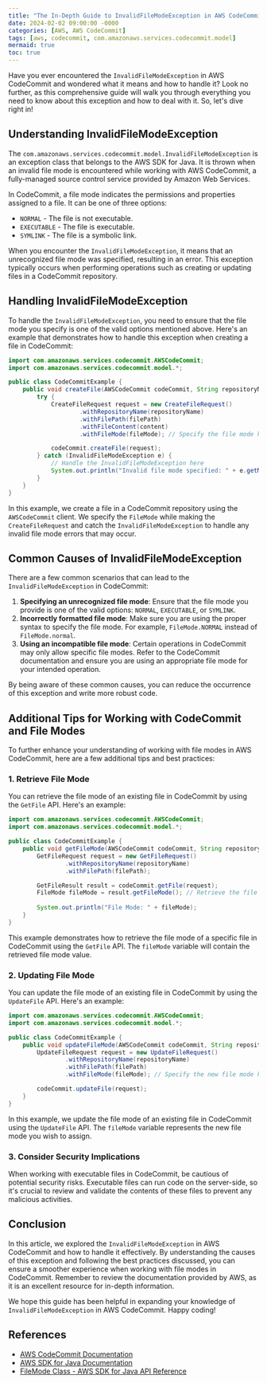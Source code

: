```yaml
---
title: "The In-Depth Guide to InvalidFileModeException in AWS CodeCommit"
date: 2024-02-02 09:00:00 -0000
categories: [AWS, AWS CodeCommit]
tags: [aws, codecommit, com.amazonaws.services.codecommit.model]
mermaid: true
toc: true
---
```



Have you ever encountered the `InvalidFileModeException` in AWS CodeCommit and wondered what it means and how to handle it? Look no further, as this comprehensive guide will walk you through everything you need to know about this exception and how to deal with it. So, let's dive right in!

## **Understanding InvalidFileModeException**

The `com.amazonaws.services.codecommit.model.InvalidFileModeException` is an exception class that belongs to the AWS SDK for Java. It is thrown when an invalid file mode is encountered while working with AWS CodeCommit, a fully-managed source control service provided by Amazon Web Services.

In CodeCommit, a file mode indicates the permissions and properties assigned to a file. It can be one of three options:

- `NORMAL` - The file is not executable.
- `EXECUTABLE` - The file is executable.
- `SYMLINK` - The file is a symbolic link.

When you encounter the `InvalidFileModeException`, it means that an unrecognized file mode was specified, resulting in an error. This exception typically occurs when performing operations such as creating or updating files in a CodeCommit repository.

## **Handling InvalidFileModeException**

To handle the `InvalidFileModeException`, you need to ensure that the file mode you specify is one of the valid options mentioned above. Here's an example that demonstrates how to handle this exception when creating a file in CodeCommit:

```java
import com.amazonaws.services.codecommit.AWSCodeCommit;
import com.amazonaws.services.codecommit.model.*;

public class CodeCommitExample {
    public void createFile(AWSCodeCommit codeCommit, String repositoryName, String filePath, String content, FileMode fileMode) {
        try {
            CreateFileRequest request = new CreateFileRequest()
                    .withRepositoryName(repositoryName)
                    .withFilePath(filePath)
                    .withFileContent(content)
                    .withFileMode(fileMode); // Specify the file mode here

            codeCommit.createFile(request);
        } catch (InvalidFileModeException e) {
            // Handle the InvalidFileModeException here
            System.out.println("Invalid file mode specified: " + e.getMessage());
        }
    }
}
```

In this example, we create a file in a CodeCommit repository using the `AWSCodeCommit` client. We specify the `FileMode` while making the `CreateFileRequest` and catch the `InvalidFileModeException` to handle any invalid file mode errors that may occur.

## **Common Causes of InvalidFileModeException**

There are a few common scenarios that can lead to the `InvalidFileModeException` in CodeCommit:

1. **Specifying an unrecognized file mode**: Ensure that the file mode you provide is one of the valid options: `NORMAL`, `EXECUTABLE`, or `SYMLINK`.
2. **Incorrectly formatted file mode**: Make sure you are using the proper syntax to specify the file mode. For example, `FileMode.NORMAL` instead of `FileMode.normal`.
3. **Using an incompatible file mode**: Certain operations in CodeCommit may only allow specific file modes. Refer to the CodeCommit documentation and ensure you are using an appropriate file mode for your intended operation.

By being aware of these common causes, you can reduce the occurrence of this exception and write more robust code.

## **Additional Tips for Working with CodeCommit and File Modes**

To further enhance your understanding of working with file modes in AWS CodeCommit, here are a few additional tips and best practices:

### **1. Retrieve File Mode**

You can retrieve the file mode of an existing file in CodeCommit by using the `GetFile` API. Here's an example:

```java
import com.amazonaws.services.codecommit.AWSCodeCommit;
import com.amazonaws.services.codecommit.model.*;

public class CodeCommitExample {
    public void getFileMode(AWSCodeCommit codeCommit, String repositoryName, String filePath) {
        GetFileRequest request = new GetFileRequest()
                .withRepositoryName(repositoryName)
                .withFilePath(filePath);

        GetFileResult result = codeCommit.getFile(request);
        FileMode fileMode = result.getFileMode(); // Retrieve the file mode here
        
        System.out.println("File Mode: " + fileMode);
    }
}
```

This example demonstrates how to retrieve the file mode of a specific file in CodeCommit using the `GetFile` API. The `fileMode` variable will contain the retrieved file mode value.

### **2. Updating File Mode**

You can update the file mode of an existing file in CodeCommit by using the `UpdateFile` API. Here's an example:

```java
import com.amazonaws.services.codecommit.AWSCodeCommit;
import com.amazonaws.services.codecommit.model.*;

public class CodeCommitExample {
    public void updateFileMode(AWSCodeCommit codeCommit, String repositoryName, String filePath, FileMode fileMode) {
        UpdateFileRequest request = new UpdateFileRequest()
                .withRepositoryName(repositoryName)
                .withFilePath(filePath)
                .withFileMode(fileMode); // Specify the new file mode here

        codeCommit.updateFile(request);
    }
}
```

In this example, we update the file mode of an existing file in CodeCommit using the `UpdateFile` API. The `fileMode` variable represents the new file mode you wish to assign.

### **3. Consider Security Implications**

When working with executable files in CodeCommit, be cautious of potential security risks. Executable files can run code on the server-side, so it's crucial to review and validate the contents of these files to prevent any malicious activities.

## **Conclusion**

In this article, we explored the `InvalidFileModeException` in AWS CodeCommit and how to handle it effectively. By understanding the causes of this exception and following the best practices discussed, you can ensure a smoother experience when working with file modes in CodeCommit. Remember to review the documentation provided by AWS, as it is an excellent resource for in-depth information.

We hope this guide has been helpful in expanding your knowledge of `InvalidFileModeException` in AWS CodeCommit. Happy coding!

## **References**
- [AWS CodeCommit Documentation](https://docs.aws.amazon.com/codecommit/)
- [AWS SDK for Java Documentation](https://docs.aws.amazon.com/sdk-for-java/)
- [FileMode Class - AWS SDK for Java API Reference](https://docs.aws.amazon.com/AWSJavaSDK/latest/javadoc/com/amazonaws/services/codecommit/model/FileMode.html)
